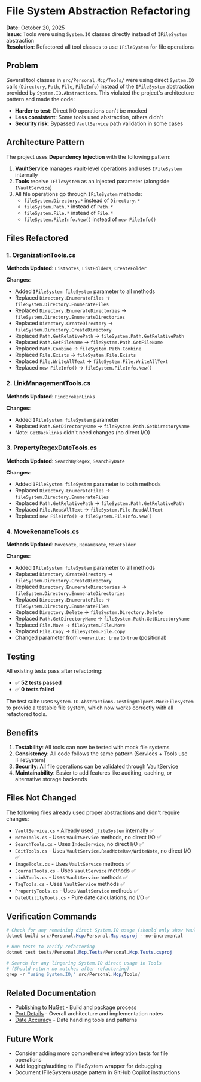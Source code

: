 # File System Abstraction Refactoring

**Date**: October 20, 2025  
**Issue**: Tools were using `System.IO` classes directly instead of `IFileSystem` abstraction  
**Resolution**: Refactored all tool classes to use `IFileSystem` for file operations

## Problem

Several tool classes in `src/Personal.Mcp/Tools/` were using direct `System.IO` calls (`Directory`, `Path`, `File`, `FileInfo`) instead of the `IFileSystem` abstraction provided by `System.IO.Abstractions`. This violated the project's architecture pattern and made the code:

- **Harder to test**: Direct I/O operations can't be mocked
- **Less consistent**: Some tools used abstraction, others didn't
- **Security risk**: Bypassed `VaultService` path validation in some cases

## Architecture Pattern

The project uses **Dependency Injection** with the following pattern:

1. **VaultService** manages vault-level operations and uses `IFileSystem` internally
2. **Tools** receive `IFileSystem` as an injected parameter (alongside `IVaultService`)
3. All file operations go through `IFileSystem` methods:
   - `fileSystem.Directory.*` instead of `Directory.*`
   - `fileSystem.Path.*` instead of `Path.*`
   - `fileSystem.File.*` instead of `File.*`
   - `fileSystem.FileInfo.New()` instead of `new FileInfo()`

## Files Refactored

### 1. OrganizationTools.cs
**Methods Updated**: `ListNotes`, `ListFolders`, `CreateFolder`

**Changes**:
- Added `IFileSystem fileSystem` parameter to all methods
- Replaced `Directory.EnumerateFiles` → `fileSystem.Directory.EnumerateFiles`
- Replaced `Directory.EnumerateDirectories` → `fileSystem.Directory.EnumerateDirectories`
- Replaced `Directory.CreateDirectory` → `fileSystem.Directory.CreateDirectory`
- Replaced `Path.GetRelativePath` → `fileSystem.Path.GetRelativePath`
- Replaced `Path.GetFileName` → `fileSystem.Path.GetFileName`
- Replaced `Path.Combine` → `fileSystem.Path.Combine`
- Replaced `File.Exists` → `fileSystem.File.Exists`
- Replaced `File.WriteAllText` → `fileSystem.File.WriteAllText`
- Replaced `new FileInfo()` → `fileSystem.FileInfo.New()`

### 2. LinkManagementTools.cs
**Methods Updated**: `FindBrokenLinks`

**Changes**:
- Added `IFileSystem fileSystem` parameter
- Replaced `Path.GetDirectoryName` → `fileSystem.Path.GetDirectoryName`
- Note: `GetBacklinks` didn't need changes (no direct I/O)

### 3. PropertyRegexDateTools.cs
**Methods Updated**: `SearchByRegex`, `SearchByDate`

**Changes**:
- Added `IFileSystem fileSystem` parameter to both methods
- Replaced `Directory.EnumerateFiles` → `fileSystem.Directory.EnumerateFiles`
- Replaced `Path.GetRelativePath` → `fileSystem.Path.GetRelativePath`
- Replaced `File.ReadAllText` → `fileSystem.File.ReadAllText`
- Replaced `new FileInfo()` → `fileSystem.FileInfo.New()`

### 4. MoveRenameTools.cs
**Methods Updated**: `MoveNote`, `RenameNote`, `MoveFolder`

**Changes**:
- Added `IFileSystem fileSystem` parameter to all methods
- Replaced `Directory.CreateDirectory` → `fileSystem.Directory.CreateDirectory`
- Replaced `Directory.EnumerateDirectories` → `fileSystem.Directory.EnumerateDirectories`
- Replaced `Directory.EnumerateFiles` → `fileSystem.Directory.EnumerateFiles`
- Replaced `Directory.Delete` → `fileSystem.Directory.Delete`
- Replaced `Path.GetDirectoryName` → `fileSystem.Path.GetDirectoryName`
- Replaced `File.Move` → `fileSystem.File.Move`
- Replaced `File.Copy` → `fileSystem.File.Copy`
- Changed parameter from `overwrite: true` to `true` (positional)

## Testing

All existing tests pass after refactoring:
- ✅ **52 tests passed**
- ✅ **0 tests failed**

The test suite uses `System.IO.Abstractions.TestingHelpers.MockFileSystem` to provide a testable file system, which now works correctly with all refactored tools.

## Benefits

1. **Testability**: All tools can now be tested with mock file systems
2. **Consistency**: All code follows the same pattern (Services + Tools use IFileSystem)
3. **Security**: All file operations can be validated through VaultService
4. **Maintainability**: Easier to add features like auditing, caching, or alternative storage backends

## Files Not Changed

The following files already used proper abstractions and didn't require changes:

- `VaultService.cs` - Already used `_fileSystem` internally ✅
- `NoteTools.cs` - Uses `VaultService` methods, no direct I/O ✅
- `SearchTools.cs` - Uses `IndexService`, no direct I/O ✅
- `EditTools.cs` - Uses `VaultService.ReadNoteRaw/WriteNote`, no direct I/O ✅
- `ImageTools.cs` - Uses `VaultService` methods ✅
- `JournalTools.cs` - Uses `VaultService` methods ✅
- `LinkTools.cs` - Uses `VaultService` methods ✅
- `TagTools.cs` - Uses `VaultService` methods ✅
- `PropertyTools.cs` - Uses `VaultService` methods ✅
- `DateUtilityTools.cs` - Pure date calculations, no I/O ✅

## Verification Commands

```powershell
# Check for any remaining direct System.IO usage (should only show VaultService)
dotnet build src/Personal.Mcp/Personal.Mcp.csproj --no-incremental

# Run tests to verify refactoring
dotnet test tests/Personal.Mcp.Tests/Personal.Mcp.Tests.csproj

# Search for any lingering System.IO direct usage in Tools
# (Should return no matches after refactoring)
grep -r "using System.IO;" src/Personal.Mcp/Tools/
```

## Related Documentation

- [Publishing to NuGet](./publishing-to-nuget.md) - Build and package process
- [Port Details](./port-details.md) - Overall architecture and implementation notes
- [Date Accuracy](./date-accuracy.md) - Date handling tools and patterns

## Future Work

- Consider adding more comprehensive integration tests for file operations
- Add logging/auditing to IFileSystem wrapper for debugging
- Document IFileSystem usage pattern in GitHub Copilot instructions
